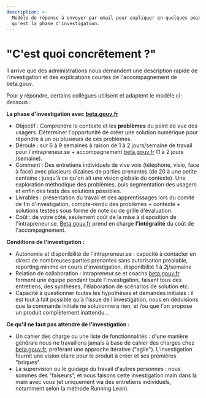 ```yaml
---
description: >-
  Modèle de réponse à envoyer par email pour expliquer en quelques points ce
  qu'est la phase d'investigation.
---
```


# "C'est quoi concrêtement ?"

Il arrive que des administrations nous demandent une description rapide de l'investigation et des explications courtes de l'accompagnement de beta.gouv.

Pour y répondre, certains collègues utilisent et adaptent le modèle ci-dessous :

**La phase d'investigation avec** [**beta.gouv.fr**](https://slack-redir.net/link?url=http%3A%2F%2Fbeta.gouv.fr&v=3)

* Objectif : Comprendre le contexte et les **problèmes** du point de vue des usagers. Déterminer l'opportunité de créer une solution numérique pour répondre à un ou plusieurs de ces problèmes.
* Déroulé : sur 6 à 9 semaines à raison de 1 à 2 jours/semaine de travail pour l'intrapreneur.se + accompagnement [beta.gouv.fr](https://slack-redir.net/link?url=http%3A%2F%2Fbeta.gouv.fr&v=3) \(1 à 2 jours /semaine\).
* Comment : Des entretiens individuels de vive voix \(téléphone, visio, face à face\) avec plusieurs dizaines de parties prenantes \(de 20 à une petite centaine : jusqu'à ce qu'on ait une vision globale du contexte\). Une exploration méthodique des problèmes, puis segmentation des usagers et enfin des tests des solutions possibles.
* Livrables : présentation du travail et des apprentissages lors du comité de fin d'investigation, compte-rendu des problèmes + contexte + solutions testées sous forme de note ou de grille d'évaluation.
* Coût : de votre côté, seulement coût de la mise à disposition de l'intrapreneur.se. [Beta.gouv.fr](https://slack-redir.net/link?url=http%3A%2F%2FBeta.gouv.fr&v=3) prend en charge **l'intégralité** du coût de l'accompagnement.

**Conditions de l'investigation :**

* Autonomie et disponibilité de l'intrapreneur.se : capacité à contacter en direct de nombreuses parties prenantes sans autorisation préalable, reporting minime en cours d'investigation, disponibilité 1 à 2j/semaine
* Relation de collaboration : intrapreneur.se et coachs [beta.gouv.fr](https://slack-redir.net/link?url=http%3A%2F%2Fbeta.gouv.fr&v=3) forment une équipe pendant toute l'investigation, faisant tous des entretiens, des synthèses, l'élaboration de scénarios de solution etc.
* Capacité à questionner toutes les hypothèses et demandes initiales : il est tout à fait possible qu'à l'issue de l'investigation, nous en déduisions que la commande initiale ne solutionnera rien, et /ou que l'on propose un produit complètement inattendu...

**Ce qu'il ne faut pas attendre de l'investigation :**

* Un cahier des charge ou une liste de fonctionnalités : d'une manière générale nous ne travaillons jamais à base de cahier des charges chez [beta.gouv.fr](https://slack-redir.net/link?url=http%3A%2F%2Fbeta.gouv.fr&v=3), préférant une approche itérative \("agile"\). L'investigation fournit une vision claire pour le produit à créer et ses premières "briques".
* La supervision ou le guidage du travail d'autres personnes : nous sommes des "faiseurs", et nous faisons cette investigation main dans la main avec vous \(et uniquement via des entretiens individuels, notamment selon la méthode Running Lean\).

